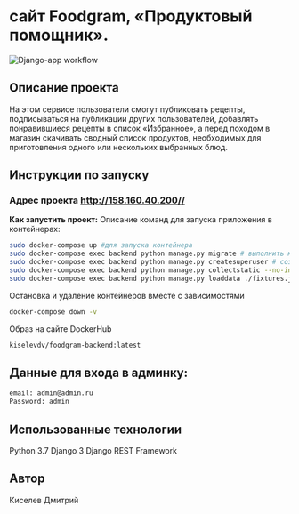 # сайт Foodgram, «Продуктовый помощник». 
![Django-app workflow](https://github.com/KiselevD92/foodgram-project-react/actions/workflows/foodgram-workflow.yml/badge.svg)

## Описание проекта
На этом сервисе пользователи смогут публиковать рецепты, подписываться на публикации других пользователей, добавлять понравившиеся рецепты в список «Избранное», а перед походом в магазин скачивать сводный список продуктов, необходимых для приготовления одного или нескольких выбранных блюд.

## Инструкции по запуску

### Адрес проекта http://158.160.40.200//

**Как запустить проект:**
Описание команд для запуска приложения в контейнерах:

```bash
sudo docker-compose up #для запуска контейнера
sudo docker-compose exec backend python manage.py migrate # выполнить миграции
sudo docker-compose exec backend python manage.py createsuperuser # создать суперпользователя
sudo docker-compose exec backend python manage.py collectstatic --no-input # собрать статику
sudo docker-compose exec backend python manage.py loaddata ./fixtures.json #загрузка бд
```

Остановка и удаление контейнеров вместе с зависимостями
```bash
docker-compose down -v
```

Образ на сайте DockerHub
```bash
kiselevdv/foodgram-backend:latest
```

## Данные для входа в админку:
```bash
email: admin@admin.ru
Password: admin
```

## Использованные технологии
Python 3.7
Django 3
Django REST Framework

## Автор
Киселев Дмитрий
